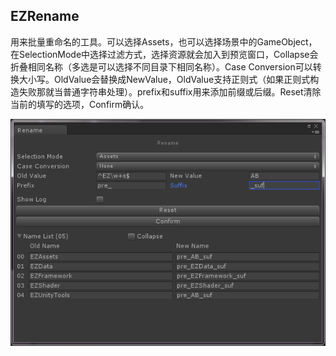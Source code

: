## EZRename

用来批量重命名的工具。可以选择Assets，也可以选择场景中的GameObject，在SelectionMode中选择过滤方式，选择资源就会加入到预览窗口，Collapse会折叠相同名称（多选是可以选择不同目录下相同名称）。Case Conversion可以转换大小写。OldValue会替换成NewValue，OldValue支持正则式（如果正则式构造失败那就当普通字符串处理）。prefix和suffix用来添加前缀或后缀。Reset清除当前的填写的选项，Confirm确认。

![](.SamplePicture/EZRename.png)